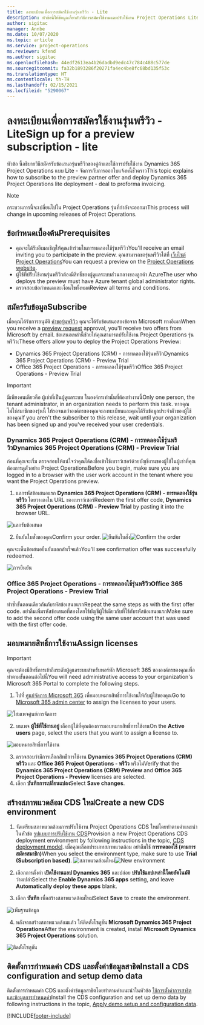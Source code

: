 ```yaml
---
title: ลงทะเบียนเพื่อการสมัครใช้งานรุ่นพรีวิว - Lite
description: หัวข้อนี้ให้ข้อมูลเกี่ยวกับวิธีการสมัครใช้งานและปรับใช้งาน Project Operations Lite - จัดการกับการออกใบแจ้งหนี้ชั่วคราว
author: sigitac
manager: Annbe
ms.date: 10/07/2020
ms.topic: article
ms.service: project-operations
ms.reviewer: kfend
ms.author: sigitac
ms.openlocfilehash: 44edf2613ea4b26dadbd9edc47c784c488c577de
ms.sourcegitcommit: fa32b1893286f20271fa4ec4be8fc68bd135f53c
ms.translationtype: HT
ms.contentlocale: th-TH
ms.lasthandoff: 02/15/2021
ms.locfileid: "5290067"
---
```

# <a name="sign-up-for-a-preview-subscription---lite"></a><span data-ttu-id="a2f07-103">ลงทะเบียนเพื่อการสมัครใช้งานรุ่นพรีวิว - Lite</span><span class="sxs-lookup"><span data-stu-id="a2f07-103">Sign up for a preview subscription - lite</span></span> 

<span data-ttu-id="a2f07-104">หัวข้อ นี้อธิบายวิธีสมัครรับข้อเสนอรุ่นพรีวิวของคู่ค้าและใช้การปรับใช้งาน Dynamics 365 Project Operations แบบ Lite - จัดการกับการออกใบแจ้งหนี้ชั่วคราว</span><span class="sxs-lookup"><span data-stu-id="a2f07-104">This topic explains how to subscribe to the preview partner offer and deploy Dynamics 365 Project Operations lite deployment - deal to proforma invoicing.</span></span>

> [!NOTE]
> <span data-ttu-id="a2f07-105">กระบวนการนี้จะเปลี่ยนไปใน Project Operations รุ่นที่กำลังจะออกมา</span><span class="sxs-lookup"><span data-stu-id="a2f07-105">This process will change in upcoming releases of Project Operations.</span></span>

## <a name="prerequisites"></a><span data-ttu-id="a2f07-106">ข้อกำหนดเบื้องต้น</span><span class="sxs-lookup"><span data-stu-id="a2f07-106">Prerequisites</span></span>

- <span data-ttu-id="a2f07-107">คุณจะได้รับอีเมลเชิญให้คุณเข้าร่วมในการทดลองใช้รุ่นพรีวิว</span><span class="sxs-lookup"><span data-stu-id="a2f07-107">You'll receive an email inviting you to participate in the preview.</span></span> <span data-ttu-id="a2f07-108">คุณสามารถขอรุ่นพรีวิวได้ที่ [เว็บไซต์ Project Operations](https://dynamics.microsoft.com/en-us/project-operations/overview/)</span><span class="sxs-lookup"><span data-stu-id="a2f07-108">You can request a preview on the [Project Operations website](https://dynamics.microsoft.com/en-us/project-operations/overview/).</span></span>
- <span data-ttu-id="a2f07-109">ผู้ใช้ที่ปรับใช้งานรุ่นพรีวิวต้องมีสิทธิ์ของผู้ดูแลระบบส่วนกลางของลูกค้า Azure</span><span class="sxs-lookup"><span data-stu-id="a2f07-109">The user who deploys the preview must have Azure tenant global administrator rights.</span></span>
- <span data-ttu-id="a2f07-110">ตรวจสอบข้อกำหนดและเงื่อนไขทั้งหมด</span><span class="sxs-lookup"><span data-stu-id="a2f07-110">Review all terms and conditions.</span></span>

## <a name="subscribe"></a><span data-ttu-id="a2f07-111">สมัครรับข้อมูล</span><span class="sxs-lookup"><span data-stu-id="a2f07-111">Subscribe</span></span>

<span data-ttu-id="a2f07-112">เมื่อคุณได้รับการอนุมัติ [คำขอรุ่นพรีวิว](https://forms.office.com/FormsPro/Pages/ResponsePage.aspx?id=v4j5cvGGr0GRqy180BHbR56j8lZs0FdAvwT75_WNFyxUMkRDV1NYQU5TNjE2VjhKOVBUNVg2R0s1NC4u) คุณจะได้รับข้อเสนอสองข้อจาก Microsoft ทางอีเมล</span><span class="sxs-lookup"><span data-stu-id="a2f07-112">When you receive a [preview request](https://forms.office.com/FormsPro/Pages/ResponsePage.aspx?id=v4j5cvGGr0GRqy180BHbR56j8lZs0FdAvwT75_WNFyxUMkRDV1NYQU5TNjE2VjhKOVBUNVg2R0s1NC4u) approval, you'll receive two offers from Microsoft by email.</span></span> <span data-ttu-id="a2f07-113">ข้อเสนอเหล่านี้ช่วยให้คุณสามารถปรับใช้งาน Project Operations รุ่นพรีวิว:</span><span class="sxs-lookup"><span data-stu-id="a2f07-113">These offers allow you to deploy the Project Operations Preview:</span></span>

- <span data-ttu-id="a2f07-114">Dynamics 365 Project Operations (CRM) - การทดลองใช้รุ่นพรีวิว</span><span class="sxs-lookup"><span data-stu-id="a2f07-114">Dynamics 365 Project Operations (CRM) - Preview Trial</span></span>
- <span data-ttu-id="a2f07-115">Office 365 Project Operations - การทดลองใช้รุ่นพรีวิว</span><span class="sxs-lookup"><span data-stu-id="a2f07-115">Office 365 Project Operations - Preview Trial</span></span>

> [!IMPORTANT]
> <span data-ttu-id="a2f07-116">มีเพียงคนเดียวคือ ผู้เช่าที่เป็นผู้ดูแลระบบ ในองค์กรเท่านั้นที่ต้องทำงานนี้</span><span class="sxs-lookup"><span data-stu-id="a2f07-116">Only one person, the tenant administrator, in an organization needs to perform this task.</span></span> <span data-ttu-id="a2f07-117">หากคุณไม่ใช่สมาชิกของรุ่นนี้ ให้รอจนกว่าองค์กรของคุณจะลงทะเบียนและคุณได้รับข้อมูลประจำตัวของผู้ใช้ของคุณ</span><span class="sxs-lookup"><span data-stu-id="a2f07-117">If you aren't the subscriber to this release, wait until your organization has been signed up and you've received your user credentials.</span></span>

### <a name="dynamics-365-project-operations-crm---preview-trial"></a><span data-ttu-id="a2f07-118">Dynamics 365 Project Operations (CRM) - การทดลองใช้รุ่นพรีวิว</span><span class="sxs-lookup"><span data-stu-id="a2f07-118">Dynamics 365 Project Operations (CRM) - Preview Trial</span></span> 

<span data-ttu-id="a2f07-119">ก่อนที่คุณจะเริ่ม ตรวจสอบให้แน่ใจว่าคุณได้ลงชื่อเข้าใช้เบราว์เซอร์ด้วยบัญชีงานของผู้ใช้ในผู้เช่าที่คุณต้องการดูตัวอย่าง Project Operations</span><span class="sxs-lookup"><span data-stu-id="a2f07-119">Before you begin, make sure you are logged in to a browser with the user work account in the tenant where you want the Project Operations preview.</span></span>

1. <span data-ttu-id="a2f07-120">แลกรหัสข้อเสนอแรก **Dynamics 365 Project Operations (CRM) - การทดลองใช้รุ่นพรีวิว** โดยวางลงใน URL ของเบราว์เซอร์</span><span class="sxs-lookup"><span data-stu-id="a2f07-120">Redeem the first offer code, **Dynamics 365 Project Operations (CRM) - Preview Trial** by pasting it into the browser URL.</span></span>

![แลกรับข้อเสนอ](./media/16RedeemFirstOfferNew.png)

2. <span data-ttu-id="a2f07-122">ยืนยันใบสั่งของคุณ</span><span class="sxs-lookup"><span data-stu-id="a2f07-122">Confirm your order.</span></span>
<span data-ttu-id="a2f07-123">![ยืนยันใบสั่ง](./media/17ConfirmOrderNew.png)</span><span class="sxs-lookup"><span data-stu-id="a2f07-123">![Confirm the order](./media/17ConfirmOrderNew.png)</span></span>

<span data-ttu-id="a2f07-124">คุณจะเห็นข้อเสนอยืนยันแลกสำเร็จแล้ว</span><span class="sxs-lookup"><span data-stu-id="a2f07-124">You'll see confirmation offer was successfully redeemed.</span></span>

![การยืนยัน](./media/18OrderConfirmationNew.png)

### <a name="office-365-project-operations---preview-trial"></a><span data-ttu-id="a2f07-126">Office 365 Project Operations - การทดลองใช้รุ่นพรีวิว</span><span class="sxs-lookup"><span data-stu-id="a2f07-126">Office 365 Project Operations - Preview Trial</span></span>

<span data-ttu-id="a2f07-127">ทำซ้ำขั้นตอนเดียวกันกับรหัสข้อเสนอแรก</span><span class="sxs-lookup"><span data-stu-id="a2f07-127">Repeat the same steps as with the first offer code.</span></span> <span data-ttu-id="a2f07-128">อย่าลืมเพิ่มรหัสข้อเสนอที่สองโดยใช้บัญชีผู้ใช้เดียวกับที่ใช้กับรหัสข้อเสนอแรก</span><span class="sxs-lookup"><span data-stu-id="a2f07-128">Make sure to add the second offer code using the same user account that was used with the first offer code.</span></span>

## <a name="assign-licenses"></a><span data-ttu-id="a2f07-129">มอบหมายสิทธิ์การใช้งาน</span><span class="sxs-lookup"><span data-stu-id="a2f07-129">Assign licenses</span></span>

> [!IMPORTANT]
> <span data-ttu-id="a2f07-130">คุณจะต้องมีสิทธิ์การเข้าถึงระดับผู้ดูแลระบบสำหรับพอร์ทัล Microsoft 365 ขององค์กรของคุณเพื่อทำตามขั้นตอนต่อไปนี้</span><span class="sxs-lookup"><span data-stu-id="a2f07-130">You will need administrative access to your organization's Microsoft 365 Portal to complete the following steps.</span></span>


1. <span data-ttu-id="a2f07-131">ไปที่ [ศูนย์จัดการ Microsoft 365](https://portal.office.com/) เพื่อมอบหมายสิทธิ์การใช้งานให้กับผู้ใช้ของคุณ</span><span class="sxs-lookup"><span data-stu-id="a2f07-131">Go to [Microsoft 365 admin center](https://portal.office.com/) to assign the licenses to your users.</span></span>

![โฮมเพจศูนย์การจัดการ](./media/14AdminPortal.png)

2. <span data-ttu-id="a2f07-133">บนเพจ **ผู้ใช้ที่ใช้งานอยู่** เลือกผู้ใช้ที่คุณต้องการมอบหมายสิทธิ์การใช้งาน</span><span class="sxs-lookup"><span data-stu-id="a2f07-133">On the **Active users** page, select the users that you want to assign a license to.</span></span>

![มอบหมายสิทธิ์การใช้งาน](./media/15AssignLicenses.png)

3. <span data-ttu-id="a2f07-135">ตรวจสอบว่ามีการเลือกสิทธืการใช้งาน **Dynamics 365 Project Operations (CRM) พรีวิว** และ **Office 365 Project Operations - พรีวิว** หรือไม่</span><span class="sxs-lookup"><span data-stu-id="a2f07-135">Verify that the **Dynamics 365 Project Operations (CRM) Preview** and **Office 365 Project Operations - Preview** licenses are selected.</span></span> 
4. <span data-ttu-id="a2f07-136">เลือก **บันทึกการเปลี่ยนแปลง**</span><span class="sxs-lookup"><span data-stu-id="a2f07-136">Select **Save changes**.</span></span>

## <a name="create-a-new-cds-environment"></a><span data-ttu-id="a2f07-137">สร้างสภาพแวดล้อม CDS ใหม่</span><span class="sxs-lookup"><span data-stu-id="a2f07-137">Create a new CDS environment</span></span>

1. <span data-ttu-id="a2f07-138">จัดเตรียมสภาพแวดล้อมการปรับใช้งาน Project Operations CDS ใหม่โดยทำตามคำแนะนำในหัวข้อ [รูปแบบการปรับใช้งาน CDS](lite-deployment.md)</span><span class="sxs-lookup"><span data-stu-id="a2f07-138">Provision a new Project Operations CDS deployment environment by following instructions in the topic, [CDS deployment model](lite-deployment.md).</span></span> <span data-ttu-id="a2f07-139">เมื่อคุณเลือกประเภทสภาพแวดล้อม อย่าลืมใช้ **การทดลองใช้ (ตามการสมัครสมาชิก)**</span><span class="sxs-lookup"><span data-stu-id="a2f07-139">When you select the environment type, make sure to use **Trial (Subscription based)**.</span></span>
<span data-ttu-id="a2f07-140">![สภาพแวดล้อมใหม่](./media/19CreateEnvironment.png)</span><span class="sxs-lookup"><span data-stu-id="a2f07-140">![New environment](./media/19CreateEnvironment.png)</span></span>

2. <span data-ttu-id="a2f07-141">เลือกการตั้งค่า **เปิดใช้งานแอป Dynamics 365** และปล่อย **ปรับใช้แอปเหล่านี้โดยอัตโนมัติ** ว่างเปล่า</span><span class="sxs-lookup"><span data-stu-id="a2f07-141">Select the **Enable Dynamics 365 apps** setting, and leave **Automatically deploy these apps** blank.</span></span>  
3. <span data-ttu-id="a2f07-142">เลือก **บันทึก** เพื่อสร้างสภาพแวดล้อมใหม่</span><span class="sxs-lookup"><span data-stu-id="a2f07-142">Select **Save** to create the environment.</span></span>

![เพิ่มฐานข้อมูล](./media/20CreateEnvironment1.png)

4. <span data-ttu-id="a2f07-144">หลังจากสร้างสภาพแวดล้อมแล้ว ให้ติดตั้งโซลูชัน **Microsoft Dynamics 365 Project Operations**</span><span class="sxs-lookup"><span data-stu-id="a2f07-144">After the environment is created, install **Microsoft Dynamics 365 Project Operations** solution.</span></span> 

![ติดตั้งโซลูชัน](./media/21InstallSolution.png)

## <a name="install-a-cds-configuration-and-setup-demo-data"></a><span data-ttu-id="a2f07-146">ติดตั้งการกำหนดค่า CDS และตั้งค่าข้อมูลสาธิต</span><span class="sxs-lookup"><span data-stu-id="a2f07-146">Install a CDS configuration and setup demo data</span></span>

<span data-ttu-id="a2f07-147">ติดตั้งการกำหนดค่า CDS และตั้งค่าข้อมูลสาธิตโดยทำตามคำแนะนำในหัวข้อ [ใช้การตั้งค่าการสาธิตและข้อมูลการกำหนดค่า](lite-apply-demo-setup-config-data.md)</span><span class="sxs-lookup"><span data-stu-id="a2f07-147">Install the CDS configuration and set up demo data by following instructions in the topic, [Apply demo setup and configuration data](lite-apply-demo-setup-config-data.md).</span></span>


[!INCLUDE[footer-include](../includes/footer-banner.md)]